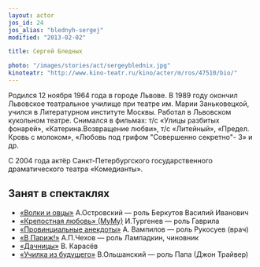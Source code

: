 ```yaml
---
layout: actor
jos_id: 24
jos_alias: "blednyh-sergej"
modified: "2013-02-02"

title: Сергей Бледных

photo: "/images/stories/act/sergeyblednix.jpg"
kinoteatr: "http://www.kino-teatr.ru/kino/acter/m/ros/47510/bio/"
---
```


Родился 12 ноября 1964 года в городе Львове. В 1989 году окончил Львовское театральное училище при театре им. Марии Заньковецкой, учился в Литературном институте Москвы. Работал в Львовском кукольном театре. Снимался в фильмах: т/с «Улицы разбитых фонарей», «Катерина.Возвращение любви», т/с «Литейный», «Предел. Кровь с молоком», «Любовь под грифом "Совершенно секретно"- 3» и др.

С 2004 года актёр Санкт-Петербургского государственного драматического театра «Комедианты».


## Занят в спектаклях

- [«Волки и овцы»](42-volki-i-ovci.html) А.Островский — роль Беркутов Василий Иванович
- [«Крепостная любовь» (МуМу)](46-mumu.html) И.Тургенев — роль Гаврила
- [«Провинциальные анекдоты»](71-anekdoti.html) А. Вампилов — роль Рукосуев (врач)
- [«В Париж!»](41-v-paris.html) А.П.Чехов — роль Лампадкин, чиновник
- [«Дачницы»](43-dachnici.html) В. Карасёв
- [«Училка из будущего»](90-ychilka.html) В.Ольшанский — роль Папа (Джон Трайвер)